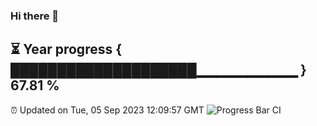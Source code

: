 ### Hi there 👋
⏳ Year progress { ████████████████████▁▁▁▁▁▁▁▁▁▁ } 67.81 %
---
⏰ Updated on Tue, 05 Sep 2023 12:09:57 GMT
![Progress Bar CI](https://github.com/Moyi321/Moyi321/workflows/Progress%20Bar%20CI/badge.svg)
